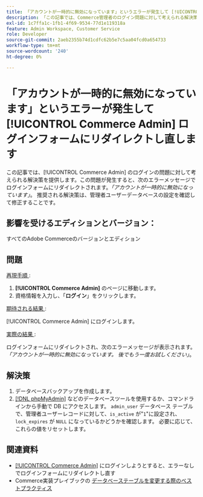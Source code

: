 ```yaml
---
title: 「アカウントが一時的に無効になっています」というエラーが発生して [!UICONTROL Commerce Admin] ログインフォームにリダイレクトし直す」
description: 「この記事では、Commerce管理者のログイン問題に対して考えられる解決策を提供します。この問題では、次のエラーメッセージでログインフォームにリダイレクトされます。*「アカウントが一時的に無効になっています」*。 推奨される解決策は、管理者ユーザーデータベース設定を確認して修正することです。'
exl-id: 1c7ffa1c-1fb1-4f69-9534-77d1e119318a
feature: Admin Workspace, Customer Service
role: Developer
source-git-commit: 2aeb2355b74d1cdfc62b5e7c5aa04fcd0a654733
workflow-type: tm+mt
source-wordcount: '240'
ht-degree: 0%

---
```


# 「アカウントが一時的に無効になっています」というエラーが発生して [!UICONTROL Commerce Admin] ログインフォームにリダイレクトし直します

この記事では、[!UICONTROL Commerce Admin] のログインの問題に対して考えられる解決策を提供します。この問題が発生すると、次のエラーメッセージでログインフォームにリダイレクトされます。*「アカウントが一時的に無効になっています」*。 推奨される解決策は、管理者ユーザーデータベースの設定を確認して修正することです。

## 影響を受けるエディションとバージョン：

すべてのAdobe Commerceのバージョンとエディション

## 問題

<u> 再現手順 </u>:

1. **[!UICONTROL Commerce Admin]** のページに移動します。
1. 資格情報を入力し、「**ログイン**」をクリックします。

<u> 期待される結果 </u>:

[!UICONTROL Commerce Admin] にログインします。

<u> 実際の結果 </u>:

ログインフォームにリダイレクトされ、次のエラーメッセージが表示されます。*「アカウントが一時的に無効になっています。 後でもう一度お試しください」*。

## 解決策

1. データベースバックアップを作成します。
1. [[!DNL phpMyAdmin]](https://experienceleague.adobe.com/en/docs/commerce-operations/installation-guide/prerequisites/optional-software#phpmyadmin) などのデータベースツールを使用するか、コマンドラインから手動で DB にアクセスします。 `admin_user` データベース テーブルで、管理者ユーザーレコードに対して、`is_active` が&quot;`1`&quot;に設定され、`lock_expires` が `NULL` になっているかどうかを確認します。 必要に応じて、これらの値をリセットします。

## 関連資料

* [[!UICONTROL Commerce Admin]](https://experienceleague.adobe.com/en/docs/commerce-knowledge-base/kb/troubleshooting/miscellaneous/login-redirect-when-trying-to-login-to-magento-admin) にログインしようとすると、エラーなしでログインフォームにリダイレクトし直す
* Commerce実装プレイブックの [ データベーステーブルを変更する際のベストプラクティス ](https://experienceleague.adobe.com/en/docs/commerce-operations/implementation-playbook/best-practices/development/modifying-core-and-third-party-tables#why-adobe-recommends-avoiding-modifications)
